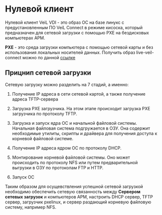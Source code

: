 # Нулевой клиент

Нулевой клиент VeiL VDI - это образ ОС на базе линукс с предустановленным ПО VeiL Connect в режиме кисоска, который предназначен для сетевой загрузки с помощью PXE на бездисковых компьютерах АРМ.

**PXE** - это среда загрузки компьютера с помощью сетевой карты и без использования локальных носителей данных. Получить образ live-veil-connect можно по данной [ссылке](http://192.168.10.144/live-veil-connect/live-veil-connect-latest.iso)

## Прицнип сетевой загрузки

Сетевую загрузку можно разделить на 7 стадий, а именно:

1. Получение IP адреса в сети сетевой картой, а также получение адреса TFTP-сервера

2. Загрузка PXE загрузчика. На этом этапе происходит загрузка PXE загрузчика по протоколу TFTP.

3. Загрузка и запуск ядра ОС и начальной файловой системы. Начальная файловая система подгружается в ОЗУ. Она содержит необходимые утилиты, скрипты и драйвера для получения доступа к корневой файловой системе.

4. Получение IP адреса ядром ОС по протоколу DHCP.

5. Монтирование корневой файловой системы. Оно может происходить по протоколу NFS или путем предварительной выгрузки в ОЗУ по протоколам FTP и HTTP.

6. Запуск ОС

Таким образом для осущевствления успешной сетевой загрузкой необходимо обеспечить сетевую связанность между **Сервером сетевых загрузок** и компьютеров АРМ, настроить DHCP сервер, TFTP сервер, загрузчик pxelinux, и сервер раздающий корневую файловую систему, например NFS. 
